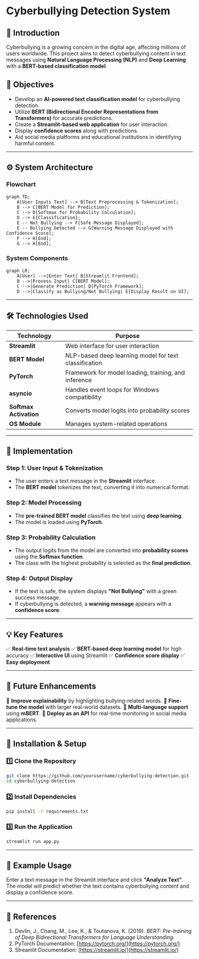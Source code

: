 # **Cyberbullying Detection System**

## **📌 Introduction**
Cyberbullying is a growing concern in the digital age, affecting millions of users worldwide. This project aims to detect cyberbullying content in text messages using **Natural Language Processing (NLP)** and **Deep Learning** with a **BERT-based classification model**.

## **🎯 Objectives**
- Develop an **AI-powered text classification model** for cyberbullying detection.
- Utilize **BERT (Bidirectional Encoder Representations from Transformers)** for accurate predictions.
- Create a **Streamlit-based web application** for user interaction.
- Display **confidence scores** along with predictions.
- Aid social media platforms and educational institutions in identifying harmful content.

---

## **⚙️ System Architecture**

### **Flowchart**
```mermaid
graph TD;
    A[User Inputs Text] --> B[Text Preprocessing & Tokenization];
    B --> C[BERT Model for Prediction];
    C --> D[Softmax for Probability Calculation];
    D --> E{Classification};
    E -- Not Bullying --> F[Safe Message Displayed];
    E -- Bullying Detected --> G[Warning Message Displayed with Confidence Score];
    F --> H[End];
    G --> H[End];
```

### **System Components**
```mermaid
graph LR;
    A[User] -->|Enter Text| B[Streamlit Frontend];
    B -->|Process Input| C[BERT Model];
    C -->|Generate Prediction| D[PyTorch Framework];
    D -->|Classify as Bullying/Not Bullying| E[Display Result on UI];
```

---

## **🛠️ Technologies Used**

| **Technology** | **Purpose** |
|--------------|-------------|
| **Streamlit** | Web interface for user interaction |
| **BERT Model** | NLP-based deep learning model for text classification |
| **PyTorch** | Framework for model loading, training, and inference |
| **asyncio** | Handles event loops for Windows compatibility |
| **Softmax Activation** | Converts model logits into probability scores |
| **OS Module** | Manages system-related operations |

---

## **🚀 Implementation**

### **Step 1: User Input & Tokenization**
- The user enters a text message in the **Streamlit** interface.
- The **BERT model** tokenizes the text, converting it into numerical format.

### **Step 2: Model Processing**
- The **pre-trained BERT model** classifies the text using **deep learning**.
- The model is loaded using **PyTorch**.

### **Step 3: Probability Calculation**
- The output logits from the model are converted into **probability scores** using the **Softmax function**.
- The class with the highest probability is selected as the **final prediction**.

### **Step 4: Output Display**
- If the text is safe, the system displays **"Not Bullying"** with a green success message.
- If cyberbullying is detected, a **warning message** appears with a **confidence score**.

---

## **💡 Key Features**
✅ **Real-time text analysis**
✅ **BERT-based deep learning model** for high accuracy
✅ **Interactive UI** using Streamlit
✅ **Confidence score display**
✅ **Easy deployment**

---

## **🔮 Future Enhancements**
🔧 **Improve explainability** by highlighting bullying-related words.
🔧 **Fine-tune the model** with larger real-world datasets.
🔧 **Multi-language support** using **mBERT**.
🔧 **Deploy as an API** for real-time monitoring in social media applications.

---

## **🔧 Installation & Setup**
### **1️⃣ Clone the Repository**
```bash
git clone https://github.com/yourusername/cyberbullying-detection.git
cd cyberbullying-detection
```

### **2️⃣ Install Dependencies**
```bash
pip install -r requirements.txt
```

### **3️⃣ Run the Application**
```bash
streamlit run app.py
```

---

## **📌 Example Usage**
Enter a text message in the Streamlit interface and click **"Analyze Text"**. The model will predict whether the text contains cyberbullying content and display a confidence score.

---

## **📖 References**
1. Devlin, J., Chang, M., Lee, K., & Toutanova, K. (2019). *BERT: Pre-training of Deep Bidirectional Transformers for Language Understanding*.
2. PyTorch Documentation: [https://pytorch.org/](https://pytorch.org/)
3. Streamlit Documentation: [https://streamlit.io/](https://streamlit.io/)


